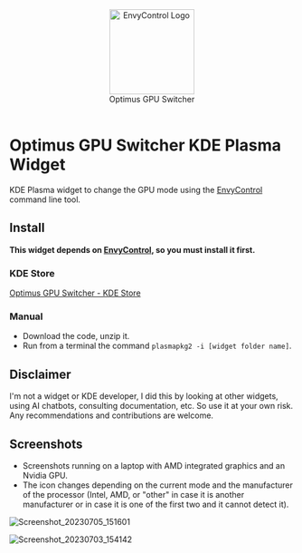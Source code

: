 <div align="center">
<picture>
  <source media="(prefers-color-scheme: dark)" srcset="https://github.com/enielrodriguez/optimus-gpu-switcher/assets/31964610/76f42023-492c-417d-800a-c7895cd28251">
  <img alt="EnvyControl Logo" src="https://github.com/enielrodriguez/optimus-gpu-switcher/assets/31964610/76f42023-492c-417d-800a-c7895cd28251" height="150px">
</picture>
<br>
Optimus GPU Switcher
</div>
<br>

# Optimus GPU Switcher KDE Plasma Widget
KDE Plasma widget to change the GPU mode using the [EnvyControl](https://github.com/bayasdev/envycontrol) command line tool.

## Install

**This widget depends on [EnvyControl](https://github.com/bayasdev/envycontrol), so you must install it first.**

### KDE Store
[Optimus GPU Switcher - KDE Store](https://store.kde.org/p/2053791/)

### Manual
- Download the code, unzip it.
- Run from a terminal the command `plasmapkg2 -i [widget folder name]`.

## Disclaimer
I'm not a widget or KDE developer, I did this by looking at other widgets, using AI chatbots, consulting documentation, etc. So use it at your own risk.
Any recommendations and contributions are welcome.

## Screenshots
- Screenshots running on a laptop with AMD integrated graphics and an Nvidia GPU.
- The icon changes depending on the current mode and the manufacturer of the processor (Intel, AMD, or "other" in case it is another manufacturer or in case it is one of the first two and it cannot detect it).

![Screenshot_20230705_151601](https://github.com/enielrodriguez/optimus-gpu-switcher/assets/31964610/0c879552-93e3-49d9-ac56-d05284ab5c16)

![Screenshot_20230703_154142](https://github.com/enielrodriguez/optimus-gpu-switcher/assets/31964610/b6865586-167e-4c87-af91-76eb1794165d)
